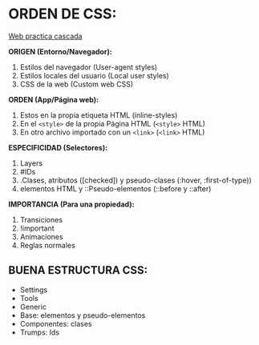 # ORDEN DE CSS:

[Web practica cascada](https://2019.wattenberger.com/blog/css-cascade)

**ORIGEN (Entorno/Navegador):**

1. Estilos del navegador (User-agent styles)
2. Estilos locales del usuario (Local user styles)
3. CSS de la web (Custom web CSS)

**ORDEN (App/Página web):**

1. Estos en la propia etiqueta HTML (inline-styles)
2. En el `<style>` de la propia Página HTML (`<style>` HTML)
3. En otro archivo importado con un `<link>` (`<link>` HTML)

**ESPECIFICIDAD (Selectores):**

1. Layers
2. #IDs
3. .Clases, atributos ([checked]) y pseudo-clases (:hover, :first-of-type))
4. elementos HTML y ::Pseudo-elementos (::before y ::after)

**IMPORTANCIA (Para una propiedad):**

1. Transiciones
2. !important
3. Animaciones
4. Reglas normales

## BUENA ESTRUCTURA CSS:

* Settings
* Tools
* Generic
* Base: elementos y pseudo-elementos
* Componentes: clases
* Trumps: Ids

